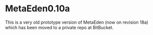 MetaEden0.10a
=============

This is a very old prototype version of MetaEden (now on revision 18a) which has been moved to a private repo at BitBucket.
